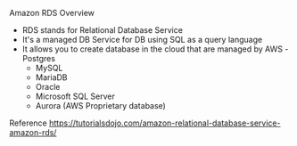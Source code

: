Amazon RDS Overview

- RDS stands for Relational Database Service
- It's a managed DB Service for DB using SQL as a query language
- It allows you to create database in the cloud that are managed by AWS
    -Postgres
    - MySQL
    - MariaDB
    - Oracle
    - Microsoft SQL Server
    - Aurora (AWS Proprietary database)

Reference
https://tutorialsdojo.com/amazon-relational-database-service-amazon-rds/